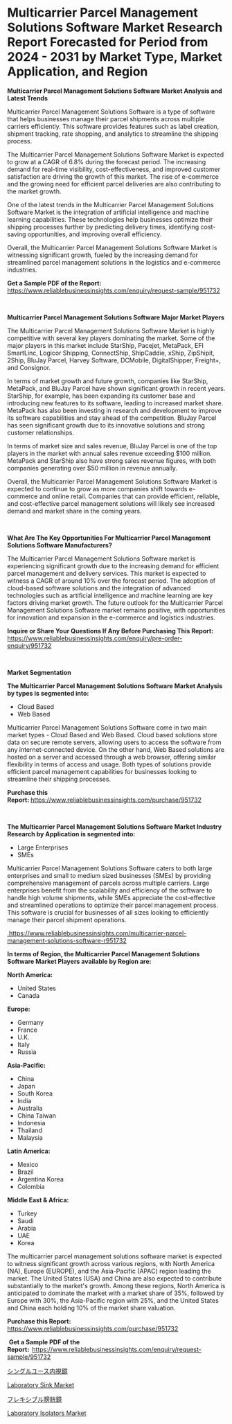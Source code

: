 <p><h1>Multicarrier Parcel Management Solutions Software Market Research Report Forecasted for Period from 2024 -  2031 by Market Type, Market Application, and Region</h1></p><p><strong>Multicarrier Parcel Management Solutions Software Market Analysis and Latest Trends</strong></p>
<p><p>Multicarrier Parcel Management Solutions Software is a type of software that helps businesses manage their parcel shipments across multiple carriers efficiently. This software provides features such as label creation, shipment tracking, rate shopping, and analytics to streamline the shipping process.</p><p>The Multicarrier Parcel Management Solutions Software Market is expected to grow at a CAGR of 6.8% during the forecast period. The increasing demand for real-time visibility, cost-effectiveness, and improved customer satisfaction are driving the growth of this market. The rise of e-commerce and the growing need for efficient parcel deliveries are also contributing to the market growth.</p><p>One of the latest trends in the Multicarrier Parcel Management Solutions Software Market is the integration of artificial intelligence and machine learning capabilities. These technologies help businesses optimize their shipping processes further by predicting delivery times, identifying cost-saving opportunities, and improving overall efficiency.</p><p>Overall, the Multicarrier Parcel Management Solutions Software Market is witnessing significant growth, fueled by the increasing demand for streamlined parcel management solutions in the logistics and e-commerce industries.</p></p>
<p><strong>Get a Sample PDF of the Report:&nbsp;</strong> <a href="https://www.reliablebusinessinsights.com/enquiry/request-sample/951732">https://www.reliablebusinessinsights.com/enquiry/request-sample/951732</a></p>
<p>&nbsp;</p>
<p><strong>Multicarrier Parcel Management Solutions Software Major Market Players</strong></p>
<p><p>The Multicarrier Parcel Management Solutions Software Market is highly competitive with several key players dominating the market. Some of the major players in this market include StarShip, Pacejet, MetaPack, EFI SmartLinc, Logicor Shipping, ConnectShip, ShipCaddie, xShip, ZipShipit, 2Ship, BluJay Parcel, Harvey Software, DCMobile, DigitalShipper, Freight+, and Consignor.</p><p>In terms of market growth and future growth, companies like StarShip, MetaPack, and BluJay Parcel have shown significant growth in recent years. StarShip, for example, has been expanding its customer base and introducing new features to its software, leading to increased market share. MetaPack has also been investing in research and development to improve its software capabilities and stay ahead of the competition. BluJay Parcel has seen significant growth due to its innovative solutions and strong customer relationships.</p><p>In terms of market size and sales revenue, BluJay Parcel is one of the top players in the market with annual sales revenue exceeding $100 million. MetaPack and StarShip also have strong sales revenue figures, with both companies generating over $50 million in revenue annually.</p><p>Overall, the Multicarrier Parcel Management Solutions Software Market is expected to continue to grow as more companies shift towards e-commerce and online retail. Companies that can provide efficient, reliable, and cost-effective parcel management solutions will likely see increased demand and market share in the coming years.</p></p>
<p>&nbsp;</p>
<p><strong>What Are The Key Opportunities For Multicarrier Parcel Management Solutions Software Manufacturers?</strong></p>
<p><p>The Multicarrier Parcel Management Solutions Software market is experiencing significant growth due to the increasing demand for efficient parcel management and delivery services. This market is expected to witness a CAGR of around 10% over the forecast period. The adoption of cloud-based software solutions and the integration of advanced technologies such as artificial intelligence and machine learning are key factors driving market growth. The future outlook for the Multicarrier Parcel Management Solutions Software market remains positive, with opportunities for innovation and expansion in the e-commerce and logistics industries.</p></p>
<p><strong>Inquire or Share Your Questions If Any Before Purchasing This Report:</strong> <a href="https://www.reliablebusinessinsights.com/enquiry/pre-order-enquiry/951732">https://www.reliablebusinessinsights.com/enquiry/pre-order-enquiry/951732</a></p>
<p>&nbsp;</p>
<p><strong>Market Segmentation</strong></p>
<p><strong>The Multicarrier Parcel Management Solutions Software Market Analysis by types is segmented into:</strong></p>
<p><ul><li>Cloud Based</li><li>Web Based</li></ul></p>
<p><p>Multicarrier Parcel Management Solutions Software come in two main market types - Cloud Based and Web Based. Cloud based solutions store data on secure remote servers, allowing users to access the software from any internet-connected device. On the other hand, Web Based solutions are hosted on a server and accessed through a web browser, offering similar flexibility in terms of access and usage. Both types of solutions provide efficient parcel management capabilities for businesses looking to streamline their shipping processes.</p></p>
<p><strong>Purchase this Report:&nbsp;</strong><a href="https://www.reliablebusinessinsights.com/purchase/951732">https://www.reliablebusinessinsights.com/purchase/951732</a></p>
<p>&nbsp;</p>
<p><strong>The Multicarrier Parcel Management Solutions Software Market Industry Research by Application is segmented into:</strong></p>
<p><ul><li>Large Enterprises</li><li>SMEs</li></ul></p>
<p><p>Multicarrier Parcel Management Solutions Software caters to both large enterprises and small to medium sized businesses (SMEs) by providing comprehensive management of parcels across multiple carriers. Large enterprises benefit from the scalability and efficiency of the software to handle high volume shipments, while SMEs appreciate the cost-effective and streamlined operations to optimize their parcel management process. This software is crucial for businesses of all sizes looking to efficiently manage their parcel shipment operations.</p></p>
<p><a href="https://www.reliablebusinessinsights.com/multicarrier-parcel-management-solutions-software-r951732">&nbsp;https://www.reliablebusinessinsights.com/multicarrier-parcel-management-solutions-software-r951732</a></p>
<p><strong>In terms of Region, the Multicarrier Parcel Management Solutions Software Market Players available by Region are:</strong></p>
<p>
    <p> <strong> North America: </strong>
        <ul>
            <li>United States</li>
            <li>Canada</li>
        </ul>
        </p> 
    <p> <strong> Europe: </strong>
        <ul>
            <li>Germany</li>
            <li>France</li>
            <li>U.K.</li>
            <li>Italy</li>
            <li>Russia</li>
        </ul>
        </p> 
    <p> <strong> Asia-Pacific: </strong>
        <ul>
            <li>China</li>
            <li>Japan</li>
            <li>South Korea</li>
            <li>India</li>
            <li>Australia</li>
            <li>China Taiwan</li>
            <li>Indonesia</li>
            <li>Thailand</li>
            <li>Malaysia</li>
        </ul>
        </p> 
    <p> <strong> Latin America: </strong>
        <ul>
            <li>Mexico</li>
            <li>Brazil</li>
            <li>Argentina Korea</li>
            <li>Colombia</li>
        </ul>
        </p> 
    <p> <strong> Middle East & Africa: </strong>
        <ul>
            <li>Turkey</li>
            <li>Saudi</li>
            <li>Arabia</li>
            <li>UAE</li>
            <li>Korea</li>
        </ul>
    </p>
    </p>
<p><p>The multicarrier parcel management solutions software market is expected to witness significant growth across various regions, with North America (NA), Europe (EUROPE), and the Asia-Pacific (APAC) region leading the market. The United States (USA) and China are also expected to contribute substantially to the market's growth. Among these regions, North America is anticipated to dominate the market with a market share of 35%, followed by Europe with 30%, the Asia-Pacific region with 25%, and the United States and China each holding 10% of the market share valuation.</p></p>
<p><strong>Purchase this Report: </strong><a href="https://www.reliablebusinessinsights.com/purchase/951732">https://www.reliablebusinessinsights.com/purchase/951732</a></p>
<p>&nbsp;<strong>Get a Sample PDF of the Report:&nbsp;&nbsp;</strong><a href="https://www.reliablebusinessinsights.com/enquiry/request-sample/951732">https://www.reliablebusinessinsights.com/enquiry/request-sample/951732</a></p>
<p><strong></strong></p>
<p><p><a href="https://github.com/mm14022023/Market-Research-Report-List-2/blob/main/3821316173063.md">シングルユース内視鏡</a></p><p><a href="https://github.com/labibmmn112/Market-Research-Report-List-1/blob/main/laboratory-sink-market.md">Laboratory Sink Market</a></p><p><a href="https://github.com/NikitaBruen/Market-Research-Report-List-1/blob/main/2217617173064.md">フレキシブル膀胱鏡</a></p><p><a href="https://github.com/gladysalidde/Market-Research-Report-List-1/blob/main/laboratory-isolators-market.md">Laboratory Isolators Market</a></p></p>